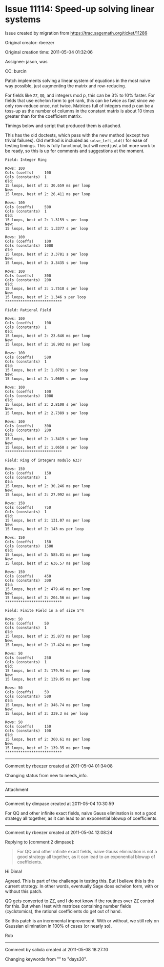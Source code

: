 # Issue 11114: Speed-up solving linear systems

Issue created by migration from https://trac.sagemath.org/ticket/11286

Original creator: rbeezer

Original creation time: 2011-05-04 01:32:06

Assignee: jason, was

CC:  burcin

Patch implements solving a linear system of equations in the most naive way possible, just augmenting the matrix and row-reducing.

For fields like `ZZ`, `QQ`, and integers mod p, this can be 3% to 10% faster.  For fields that use echelon form to get rank, this can be twice as fast since we only row-reduce once, not twice.  Matrices full of integers mod p can be a toss-up as the number of columns in the constant matrix is about 10 times greater than for the coefficient matrix.

Timings below and script that produced them is attached.

This has the old doctests, which pass with the new method (except two trivial failures).  Old method is included as `solve_left_old()` for ease of testing timings.  This is fully functional, but will need just a bit more work to be ready, so this is up for comments and suggestions at the moment.


```
Field: Integer Ring

Rows: 100
Cols (coeffs)     100
Cols (constants)  1
Old:
15 loops, best of 2: 30.659 ms per loop
New:
15 loops, best of 2: 26.411 ms per loop

Rows: 100
Cols (coeffs)     500
Cols (constants)  1
Old:
15 loops, best of 2: 1.3159 s per loop
New:
15 loops, best of 2: 1.3377 s per loop

Rows: 100
Cols (coeffs)     100
Cols (constants)  1000
Old:
15 loops, best of 2: 3.3781 s per loop
New:
15 loops, best of 2: 3.3435 s per loop

Rows: 100
Cols (coeffs)     300
Cols (constants)  200
Old:
15 loops, best of 2: 1.7518 s per loop
New:
15 loops, best of 2: 1.346 s per loop
**************************

Field: Rational Field

Rows: 100
Cols (coeffs)     100
Cols (constants)  1
Old:
15 loops, best of 2: 23.646 ms per loop
New:
15 loops, best of 2: 18.902 ms per loop

Rows: 100
Cols (coeffs)     500
Cols (constants)  1
Old:
15 loops, best of 2: 1.0791 s per loop
New:
15 loops, best of 2: 1.0609 s per loop

Rows: 100
Cols (coeffs)     100
Cols (constants)  1000
Old:
15 loops, best of 2: 2.8108 s per loop
New:
15 loops, best of 2: 2.7389 s per loop

Rows: 100
Cols (coeffs)     300
Cols (constants)  200
Old:
15 loops, best of 2: 1.3419 s per loop
New:
15 loops, best of 2: 1.0658 s per loop
**************************

Field: Ring of integers modulo 6337

Rows: 150
Cols (coeffs)     150
Cols (constants)  1
Old:
15 loops, best of 2: 30.246 ms per loop
New:
15 loops, best of 2: 27.992 ms per loop

Rows: 150
Cols (coeffs)     750
Cols (constants)  1
Old:
15 loops, best of 2: 131.07 ms per loop
New:
15 loops, best of 2: 143 ms per loop

Rows: 150
Cols (coeffs)     150
Cols (constants)  1500
Old:
15 loops, best of 2: 585.01 ms per loop
New:
15 loops, best of 2: 636.57 ms per loop

Rows: 150
Cols (coeffs)     450
Cols (constants)  300
Old:
15 loops, best of 2: 479.46 ms per loop
New:
15 loops, best of 2: 204.56 ms per loop
**************************

Field: Finite Field in a of size 5^4

Rows: 50
Cols (coeffs)     50
Cols (constants)  1
Old:
15 loops, best of 2: 35.873 ms per loop
New:
15 loops, best of 2: 17.424 ms per loop

Rows: 50
Cols (coeffs)     250
Cols (constants)  1
Old:
15 loops, best of 2: 179.94 ms per loop
New:
15 loops, best of 2: 139.05 ms per loop

Rows: 50
Cols (coeffs)     50
Cols (constants)  500
Old:
15 loops, best of 2: 346.74 ms per loop
New:
15 loops, best of 2: 339.3 ms per loop

Rows: 50
Cols (coeffs)     150
Cols (constants)  100
Old:
15 loops, best of 2: 360.61 ms per loop
New:
15 loops, best of 2: 139.35 ms per loop
**************************
```





---

Comment by rbeezer created at 2011-05-04 01:34:08

Changing status from new to needs_info.


---

Attachment


---

Comment by dimpase created at 2011-05-04 10:30:59

For QQ and other infinite exact fields, naive Gauss elimination is not a good strategy all together, as it can lead to an exponential blowup of coefficients.


---

Comment by rbeezer created at 2011-05-04 12:08:24

Replying to [comment:2 dimpase]:
> For QQ and other infinite exact fields, naive Gauss elimination is not a good strategy all together, as it can lead to an exponential blowup of coefficients.

Hi Dima!

Agreed.  This is part of the challenge in testing this.  But I believe this is the current strategy.  In other words, eventually Sage does echelon form, with or without this patch.

QQ gets converted to ZZ, and I do not know if the routines over ZZ control for this.  But when I test with matrices containing number fields (cyclotomics), the rational coefficients do get out of hand.

So this patch is an incremental improvement.  With or without, we still rely on Gaussian elimination in 100% of cases (or nearly so).

Rob


---

Comment by saliola created at 2011-05-08 18:27:10

Changing keywords from "" to "days30".
